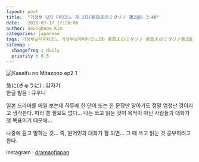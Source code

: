 ```yaml
---
layout: post
title:  "가정부 남자 미타조노 제 2화(家政夫のミタゾノ 第2話) 3:40"
date:   2018-07-17 17:28:00
author: Seungbeom Kim
categories: japanese
tags: 가정부남자미타조노 가정부남자미타조노2화 家政夫のミタゾノ 家政夫のミタゾノ第2話 일본드라마 일드 큐우니 갑자기 dramaofjapan 일본어공부
sitemap :
  changefreq : daily
  priority : 0.5
---
```


<img src="{{ site.baseurl }}/assets/japanese/kaseifu_no_mitazono_2_1.png" title="Kaseifu no Mitazono ep2 1" class="post-image">

急に(きゅうに) : 갑자기<br>
한글 발음 : 큐우니

일본 드라마를 매일 보는데 하루에 한 단어 또는 한 문장만 알아가도 정말 엄청난 것이라고 생각한다.
따라 쓸 필요도 없다... 나는 쓰고 읽는 것이 목적이 아닌 사람들과 대화가 첫 목표이기 때문에...

나중에 듣고 말하는 것... 즉, 원어민과 대화가 잘 되면... 그 때 쓰고 읽는 것 공부하려고 한다.

instagram : [dramaofjapan](https://www.instagram.com/p/BkIg9y5lqGL/?taken-by=dramaofjapan)
